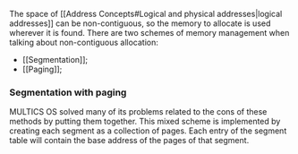 The space of [[Address Concepts#Logical and physical addresses|logical addresses]] can be non-contiguous, so the memory to allocate is used wherever it is found.
There are two schemes of memory management when talking about non-contiguous allocation:
- [[Segmentation]];
- [[Paging]];

### Segmentation with paging
MULTICS OS solved many of its problems related to the cons of these methods by putting them together.
This mixed scheme is implemented by creating each segment as a collection of pages. Each entry of the segment table will contain the base address of the pages of that segment.

